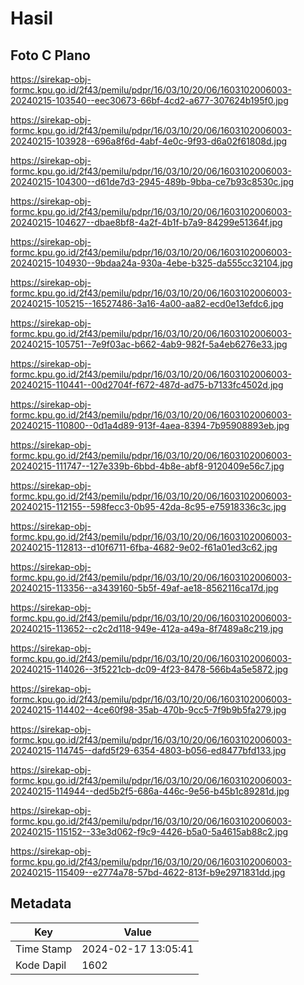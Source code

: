 # Hasil

## Foto C Plano

https://sirekap-obj-formc.kpu.go.id/2f43/pemilu/pdpr/16/03/10/20/06/1603102006003-20240215-103540--eec30673-66bf-4cd2-a677-307624b195f0.jpg

https://sirekap-obj-formc.kpu.go.id/2f43/pemilu/pdpr/16/03/10/20/06/1603102006003-20240215-103928--696a8f6d-4abf-4e0c-9f93-d6a02f61808d.jpg

https://sirekap-obj-formc.kpu.go.id/2f43/pemilu/pdpr/16/03/10/20/06/1603102006003-20240215-104300--d61de7d3-2945-489b-9bba-ce7b93c8530c.jpg

https://sirekap-obj-formc.kpu.go.id/2f43/pemilu/pdpr/16/03/10/20/06/1603102006003-20240215-104627--dbae8bf8-4a2f-4b1f-b7a9-84299e51364f.jpg

https://sirekap-obj-formc.kpu.go.id/2f43/pemilu/pdpr/16/03/10/20/06/1603102006003-20240215-104930--9bdaa24a-930a-4ebe-b325-da555cc32104.jpg

https://sirekap-obj-formc.kpu.go.id/2f43/pemilu/pdpr/16/03/10/20/06/1603102006003-20240215-105215--16527486-3a16-4a00-aa82-ecd0e13efdc6.jpg

https://sirekap-obj-formc.kpu.go.id/2f43/pemilu/pdpr/16/03/10/20/06/1603102006003-20240215-105751--7e9f03ac-b662-4ab9-982f-5a4eb6276e33.jpg

https://sirekap-obj-formc.kpu.go.id/2f43/pemilu/pdpr/16/03/10/20/06/1603102006003-20240215-110441--00d2704f-f672-487d-ad75-b7133fc4502d.jpg

https://sirekap-obj-formc.kpu.go.id/2f43/pemilu/pdpr/16/03/10/20/06/1603102006003-20240215-110800--0d1a4d89-913f-4aea-8394-7b95908893eb.jpg

https://sirekap-obj-formc.kpu.go.id/2f43/pemilu/pdpr/16/03/10/20/06/1603102006003-20240215-111747--127e339b-6bbd-4b8e-abf8-9120409e56c7.jpg

https://sirekap-obj-formc.kpu.go.id/2f43/pemilu/pdpr/16/03/10/20/06/1603102006003-20240215-112155--598fecc3-0b95-42da-8c95-e75918336c3c.jpg

https://sirekap-obj-formc.kpu.go.id/2f43/pemilu/pdpr/16/03/10/20/06/1603102006003-20240215-112813--d10f6711-6fba-4682-9e02-f61a01ed3c62.jpg

https://sirekap-obj-formc.kpu.go.id/2f43/pemilu/pdpr/16/03/10/20/06/1603102006003-20240215-113356--a3439160-5b5f-49af-ae18-8562116ca17d.jpg

https://sirekap-obj-formc.kpu.go.id/2f43/pemilu/pdpr/16/03/10/20/06/1603102006003-20240215-113652--c2c2d118-949e-412a-a49a-8f7489a8c219.jpg

https://sirekap-obj-formc.kpu.go.id/2f43/pemilu/pdpr/16/03/10/20/06/1603102006003-20240215-114026--3f5221cb-dc09-4f23-8478-566b4a5e5872.jpg

https://sirekap-obj-formc.kpu.go.id/2f43/pemilu/pdpr/16/03/10/20/06/1603102006003-20240215-114402--4ce60f98-35ab-470b-9cc5-7f9b9b5fa279.jpg

https://sirekap-obj-formc.kpu.go.id/2f43/pemilu/pdpr/16/03/10/20/06/1603102006003-20240215-114745--dafd5f29-6354-4803-b056-ed8477bfd133.jpg

https://sirekap-obj-formc.kpu.go.id/2f43/pemilu/pdpr/16/03/10/20/06/1603102006003-20240215-114944--ded5b2f5-686a-446c-9e56-b45b1c89281d.jpg

https://sirekap-obj-formc.kpu.go.id/2f43/pemilu/pdpr/16/03/10/20/06/1603102006003-20240215-115152--33e3d062-f9c9-4426-b5a0-5a4615ab88c2.jpg

https://sirekap-obj-formc.kpu.go.id/2f43/pemilu/pdpr/16/03/10/20/06/1603102006003-20240215-115409--e2774a78-57bd-4622-813f-b9e2971831dd.jpg


## Metadata

| Key        | Value               |
| ---------- | ------------------- |
| Time Stamp | 2024-02-17 13:05:41 |
| Kode Dapil | 1602                |



